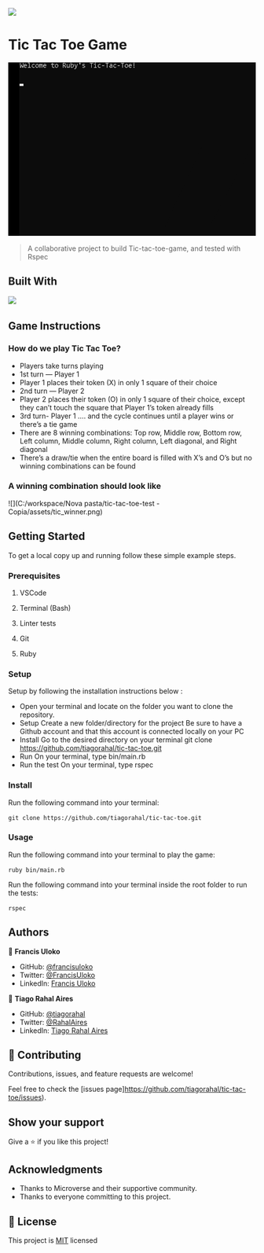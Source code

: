 ![](https://img.shields.io/badge/Microverse-blueviolet)

# Tic Tac Toe Game

![](/assets/tictactoe_example.gif)

> A collaborative project to build Tic-tac-toe-game, and tested with Rspec

## Built With

<img src="https://img.shields.io/badge/Ruby-CC342D?style=for-the-badge&logo=ruby&logoColor=white">

## Game Instructions

### How do we play Tic Tac Toe?

- Players take turns playing
- 1st turn — Player 1
- Player 1 places their token (X) in only 1 square of their choice
- 2nd turn — Player 2
- Player 2 places their token (O) in only 1 square of their choice, except they can’t touch the square that Player 1’s token already fills
- 3rd turn- Player 1 …. and the cycle continues until a player wins or there’s a tie game
- There are 8 winning combinations: Top row, Middle row, Bottom row, Left column, Middle column, Right column, Left diagonal, and Right diagonal
- There’s a draw/tie when the entire board is filled with X’s and O’s but no winning combinations can be found

### A winning combination should look like

![](C:/workspace/Nova pasta/tic-tac-toe-test - Copia/assets/tic_winner.png)

## Getting Started

To get a local copy up and running follow these simple example steps.

### Prerequisites

1. VSCode

2. Terminal (Bash)

3. Linter tests

4. Git

5. Ruby

### Setup

Setup by  following the installation instructions below :

* Open your terminal and locate on the folder you want to clone the repository.
* Setup
  Create a new folder/directory for the project
   Be sure to have a Github account and that this account is connected locally on your PC
* Install
  Go to the desired directory on your terminal
   git clone https://github.com/tiagorahal/tic-tac-toe.git
* Run
  On your terminal, type bin/main.rb
* Run the test
  On your terminal, type rspec

### Install

Run the following command into your terminal:

```console
git clone https://github.com/tiagorahal/tic-tac-toe.git
```

### Usage

Run the following command into your terminal to play the game:

```console
ruby bin/main.rb
```

Run the following command into your terminal inside the root folder to run the tests:

```console
rspec
```

## Authors

👤 **Francis Uloko**

- GitHub: [@francisuloko](https://github.com/francisuloko)
- Twitter: [@FrancisUloko](https://twitter.com/FrancisUloko)
- LinkedIn: [Francis Uloko](https://www.linkedin.com/in/francisuloko/)

👤 **Tiago Rahal Aires**

- GitHub: [@tiagorahal](https://github.com/tiagorahal)
- Twitter: [@RahalAires](https://twitter.com/RahalAires)
- LinkedIn: [Tiago Rahal Aires](https://www.linkedin.com/in/tiagorahal/)

## 🤝 Contributing

Contributions, issues, and feature requests are welcome!

Feel free to check the [issues page]https://github.com/tiagorahal/tic-tac-toe/issues).

## Show your support

Give a ⭐️ if you like this project!

## Acknowledgments

- Thanks to Microverse and their supportive community.
- Thanks to everyone committing to this project.

## 📝 License

This project is [MIT](./MIT.md) licensed
